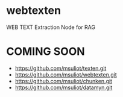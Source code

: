 # webtexten
WEB TEXT Extraction Node for RAG

# COMING SOON

- https://github.com/msuliot/texten.git
- https://github.com/msuliot/webtexten.git
- https://github.com/msuliot/chunken.git
- https://github.com/msuliot/datamyn.git
